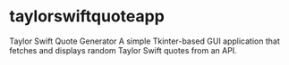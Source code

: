 # taylorswiftquoteapp
Taylor Swift Quote Generator
A simple Tkinter-based GUI application that fetches and displays random Taylor Swift quotes from an API.
